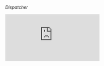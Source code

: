 *Dispatcher*

![CPP](https://raw.githubusercontent.com/krzysztof-jusiak/msm-lite/master/example/dispatcher.cpp)

